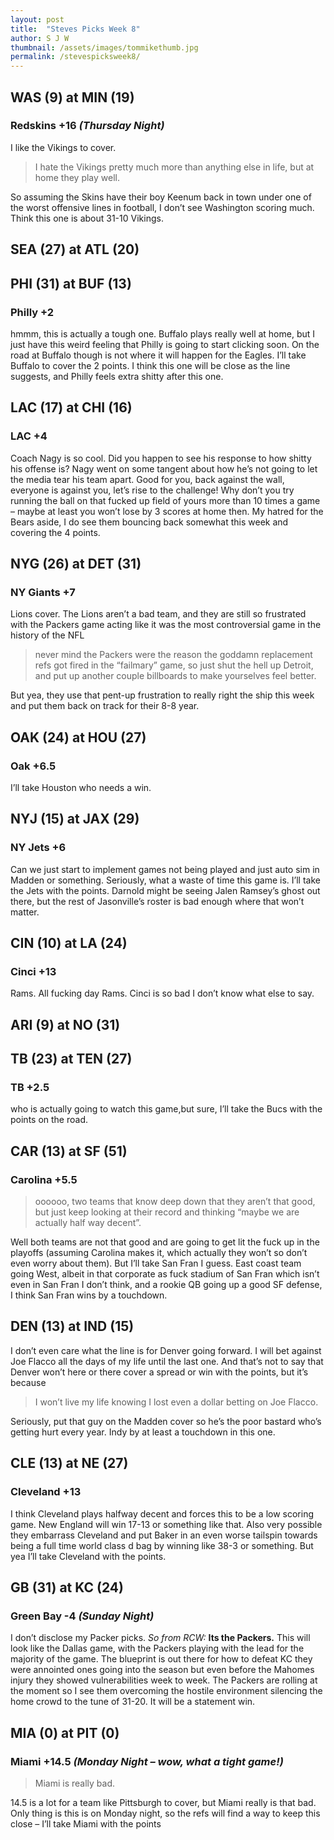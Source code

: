 ```yaml
---
layout: post
title:  "Steves Picks Week 8"
author: S J W
thumbnail: /assets/images/tommikethumb.jpg
permalink: /stevespicksweek8/
---
```


## **WAS (9) at MIN (19)** 
### **Redskins +16** *(Thursday Night)* 
I like the Vikings to cover. 
>I hate the Vikings pretty much more than anything else in life, but at home they play well.

So assuming the Skins have their boy Keenum back in town under one of the worst offensive lines in football, I don’t see Washington scoring much. Think this one is about 31-10 Vikings. 

## **SEA (27) at ATL (20)** 

## **PHI (31) at BUF (13)** 
### **Philly +2** 
hmmm, this is actually a tough one. Buffalo plays really well at home, but I just have this weird feeling that Philly is going to start clicking soon. On the road at Buffalo though is not where it will happen for the Eagles. I’ll take Buffalo to cover the 2 points. I think this one will be close as the line suggests, and Philly feels extra shitty after this one.

## **LAC (17) at CHI (16)** 
### **LAC +4** 
Coach Nagy is so cool. Did you happen to see his response to how shitty his offense is? Nagy went on some tangent about how he’s not going to let the media tear his team apart. Good for you, back against the wall, everyone is against you, let’s rise to the challenge! Why don’t you try running the ball on that fucked up field of yours more than 10 times a game – maybe at least you won’t lose by 3 scores at home then. My hatred for the Bears aside, I do see them bouncing back somewhat this week and covering the 4 points.
## **NYG (26) at DET (31)** 
### **NY Giants +7** 
Lions cover. The Lions aren’t a bad team, and they are still so frustrated with the Packers game acting like it was the most controversial game in the history of the NFL 

>never mind the Packers were the reason the goddamn replacement refs got fired in the “failmary” game, so just shut the hell up Detroit, and put up another couple billboards to make yourselves feel better. 

But yea, they use that pent-up frustration to really right the ship this week and put them back on track for their 8-8 year.
## **OAK (24) at HOU (27)** 
### **Oak +6.5**  
I’ll take Houston who needs a win.

## **NYJ (15) at JAX (29)** 
### **NY Jets +6**  
Can we just start to implement games not being played and just auto sim in Madden or something. Seriously, what a waste of time this game is. I’ll take the Jets with the points. Darnold might be seeing Jalen Ramsey’s ghost out there, but the rest of Jasonville’s roster is bad enough where that won’t matter.

## **CIN (10) at LA (24)** 
### **Cinci +13** 
Rams. All fucking day Rams. Cinci is so bad I don’t know what else to say.

## **ARI (9) at NO (31)** 

## **TB (23) at TEN (27)** 
### **TB +2.5**  
who is actually going to watch this game,but sure, I’ll take the Bucs with the points on the road.

## **CAR (13) at SF (51)** 
### **Carolina +5.5**  
>oooooo, two teams that know deep down that they aren’t that good,
but just keep looking at their record and thinking “maybe we are actually half way decent”. 

Well both teams are not that good and are going to get lit the fuck up in the playoffs (assuming Carolina makes it, which actually they won’t so don’t even worry about them). But I’ll take San Fran I guess. East coast team going West, albeit in that corporate as fuck stadium of San Fran which isn’t even in San Fran I don’t think, and a rookie QB going up a good SF defense, I think San Fran wins by a touchdown. 

## **DEN (13) at IND (15)** 
I don’t even care what the line is for Denver going forward. I will bet against Joe Flacco all the days of my life until the last one. And that’s not to say that Denver won’t here or there cover a spread or win with the points, but it’s because 

>I won’t live my life knowing I lost even a dollar betting on Joe Flacco. 

Seriously, put that guy on the Madden cover so he’s the poor bastard who’s getting hurt every year. Indy by at least a touchdown in this one.

## **CLE (13) at NE (27)** 
### **Cleveland +13**  
I think Cleveland plays halfway decent and forces this to be a low scoring game. New England will win 17-13 or something like that. Also very possible they embarrass Cleveland and put Baker in an even worse tailspin towards being a full time world class d bag by winning like 38-3 or something. But yea I’ll take Cleveland with the points.

## **GB (31) at KC (24)** 
### **Green Bay -4** *(Sunday Night)*  
I don’t disclose my Packer picks. *So from RCW:* **Its the Packers.** This will look like the Dallas game, with the Packers playing with the lead for the majority of the game. The blueprint is out there for how to defeat KC they were annointed ones going into the season but even before the Mahomes injury they showed vulnerabilities week to week.  The Packers are rolling at the moment so I see them overcoming the hostile environment silencing the home crowd to the tune of 31-20. It will be a statement win.

## **MIA (0) at PIT (0)** 
### **Miami +14.5** *(Monday Night – wow, what a tight game!)*
>Miami is really bad. 

14.5 is a lot for a team like Pittsburgh to cover, but Miami really is that bad. Only thing is this is on Monday night, so the refs will find a way to keep this close – I’ll take Miami with the points

<script markdown="0" src="/assets/js/difference.js"></script>
